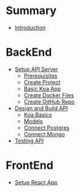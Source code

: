 # Summary


- [Introduction](./intro/intro.md)
# BackEnd
- [Setup API Server](./chapter_1/chapter_1.md)
    - [Prerequisites](./chapter_1/prerequisites.md)
    - [Create Project](./chapter_1/create_project.md)
    - [Basic Koa App](./chapter_1/basic_koa_app.md)
    - [Create Docker Files](./chapter_1/docker_files.md)
    - [Create GitHub Repo](./chapter_1/github_repo.md)
- [Design and Build API]()
    - [Koa Basics]()
    - [Models]()
    - [Connect Postgres]()
    - [Connect Mongo]()
- [Testing API]()
# FrontEnd
- [Setup React App]()
